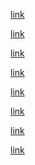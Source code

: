 [link](https://wiki.st.com/stm32mpu/index.php/OpenSTLinux_distribution)

[link](https://www.st.com/en/embedded-software/stm32mp1distrib.html)

[link]()

[link]()

[link]()

[link]()

[link]()

[link]()
